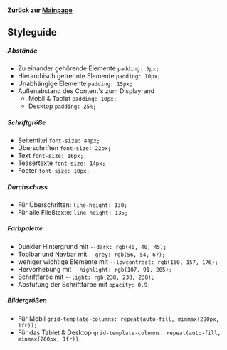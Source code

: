 #### Zurück zur [Mainpage](https://inf166.github.io/WDSS19-Praxisarbeit-CDAA/) 
## Styleguide

##### Abstände
- Zu einander gehörende Elemente ```padding: 5px;```
- Hierarchisch getrennte Elemente ```padding: 10px;```
- Unabhängige Elemente ```padding: 15px;```
- Außenabstand des Content's zum Displayrand
  - Mobil & Tablet ```padding: 10px;```
  - Desktop ```padding: 25%;```
##### Schriftgröße
- Seitentitel ```font-size: 44px;```
- Überschriften ```font-size: 22px;```
- Text ```font-size: 16px;```
- Teasertexte ```font-size: 14px;```
- Footer ```font-size: 10px;```
##### Durchschuss
- Für Überschriften: ```line-height: 130;```
- Für alle Fließtexte: ```line-height: 135;```
##### Farbpalette
- Dunkler Hintergrund mit ```--dark: rgb(40, 40, 45);```
- Toolbar und Navbar mit ```--grey: rgb(56, 54, 67);```
- weniger wichtige Elemente mit ```--lowcontrast: rgb(160, 157, 176);```
- Hervorhebung mit ```--highlight: rgb(107, 91, 205);```
- Schriftfarbe mit ```--light: rgb(238, 238, 238);```
- Abstufung der Schriftfarbe mit ```opacity: 0.9;```
##### Bildergrößen
- Für Mobil ```grid-template-columns: repeat(auto-fill, minmax(290px, 1fr));```
- Für das Tablet & Desktop ```grid-template-columns: repeat(auto-fill, minmax(260px, 1fr));```